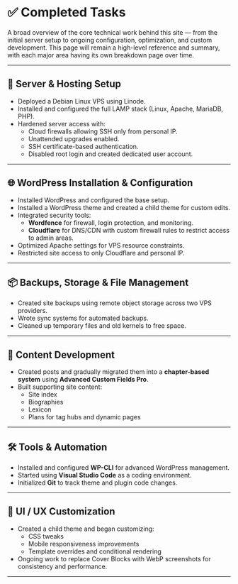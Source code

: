# ✅ Completed Tasks

A broad overview of the core technical work behind this site — from the initial server setup to ongoing configuration, optimization, and custom development. This page will remain a high-level reference and summary, with each major area having its own breakdown page over time.

---

## 🔧 Server & Hosting Setup

- Deployed a Debian Linux VPS using Linode.
- Installed and configured the full LAMP stack (Linux, Apache, MariaDB, PHP).
- Hardened server access with:
  - Cloud firewalls allowing SSH only from personal IP.
  - Unattended upgrades enabled.
  - SSH certificate-based authentication.
  - Disabled root login and created dedicated user account.

---

## 🌐 WordPress Installation & Configuration

- Installed WordPress and configured the base setup.
- Installed a WordPress theme and created a child theme for custom edits.
- Integrated security tools:
  - **Wordfence** for firewall, login protection, and monitoring.
  - **Cloudflare** for DNS/CDN with custom firewall rules to restrict access to admin areas.
- Optimized Apache settings for VPS resource constraints.
- Restricted site access to only Cloudflare and personal IP.

---

## 📦 Backups, Storage & File Management

- Created site backups using remote object storage across two VPS providers.
- Wrote sync systems for automated backups.
- Cleaned up temporary files and old kernels to free space.

---

## 📁 Content Development

- Created posts and gradually migrated them into a **chapter-based system** using **Advanced Custom Fields Pro**.
- Built supporting site content:
  - Site index
  - Biographies
  - Lexicon
  - Plans for tag hubs and dynamic pages

---

## 🛠️ Tools & Automation

- Installed and configured **WP-CLI** for advanced WordPress management.
- Started using **Visual Studio Code** as a coding environment.
- Initialized **Git** to track theme and plugin code changes.

---

## 📱 UI / UX Customization

- Created a child theme and began customizing:
  - CSS tweaks
  - Mobile responsiveness improvements
  - Template overrides and conditional rendering
- Ongoing work to replace Cover Blocks with WebP screenshots for consistency and performance.

---
